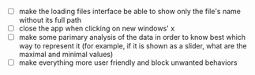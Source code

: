 - [ ] make the loading files interface be able to show only the file's name without its full path
- [ ] close the app when clicking on new windows' x
- [ ] make some parimary analysis of the data in order to know best which way to represent it (for example, if it is shown as a slider, what are the maximal and minimal values)
- [ ] make everything more user friendly and block unwanted behaviors
